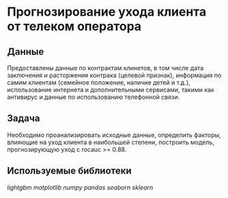 # Прогнозирование ухода клиента от телеком оператора


## Данные

Предоставлены данные по контрактам клинетов, в том числе дата заключения и расторжения контрака (целевой признак), информация по самим клиентам (семейное положение, наличие детей и т.д.), использование интернета и дополнительными сервисами, такими как антивирус и данные по использованию телефонной связи.

## Задача

Необходимо проанализировать исходные данные, определить факторы, влияющие на уход клиента в наибольшей степени, построить модель, прогнозирующую уход с rocauc >= 0.88.

## Используемые библиотеки

*lightgbm* *matplotlib* *numpy* *pandas* *seaborn* *sklearn*